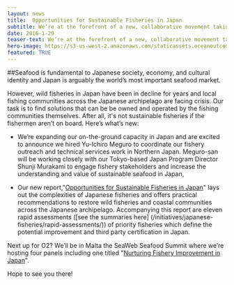 ```yaml
---
layout: news
title:  Opportunities for Sustainable Fisheries in Japan
subtitle: We’re at the forefront of a new, collaborative movement taking shape in Japan between fishermen, cooperatives, seafood businesses, scientists and NGOs to develop sustainability pathways that fit the unique context of Japan.
date: 2016-1-29
teaser-text: We’re at the forefront of a new, collaborative movement taking shape in Japan between fishermen, cooperatives, seafood businesses, scientists and NGOs to develop sustainability pathways that fit the unique context of Japan.
hero-image: https://s3-us-west-2.amazonaws.com/staticassets.oceanoutcomes.org/news+and+analysis/hero+images/japan-developments-hero.jpg
featured: TRUE
---
```

##Seafood is fundamental to Japanese society, economy, and cultural identity and Japan is arguably the world’s most important seafood market.

However, wild fisheries in Japan have been in decline for years and local fishing communities across the Japanese archipelago are facing crisis. Our task is to find solutions that can be be owned and operated by the fishing communities themselves. After all, it's not sustainable fisheries if the fishermen aren’t on board. Here’s what’s new:

* We’re expanding our on-the-ground capacity in Japan and are excited to announce we hired Yu-Ichiro Meguro to coordinate our fishery outreach and technical services work in Northern Japan. Meguro-san will be working closely with our Tokyo-based Japan Program Director Shunji Murakami to engage fishery stakeholders and increase the understanding and value of sustainable seafood in Japan, 

* Our new report,"<a href="https://s3-us-west-2.amazonaws.com/staticassets.oceanoutcomes.org/supporting+documents/OceanOutcomesJapanOppReport.pdf" target="_blank">Opportunities for Sustainable Fisheries in Japan</a>" lays out the complexities of Japanese fisheries and offers practical recommendations to restore wild fisheries and coastal communities across the Japanese archipelago. Accompanying this report are eleven rapid assessments ([see the summaries here] (/initiatives/japanese-fisheries/rapid-assessments/)) of priority fisheries which define the potential improvement and third party certification in Japan. 

Next up for O2? We’ll be in Malta the SeaWeb Seafood Summit where we’re hosting four panels including one titled "<a href="http://www.seafoodsummit.org/session/nurturing-fishery-improvement-in-japan/" target="_blank">Nurturing Fishery Improvement in Japan</a>".

Hope to see you there!
